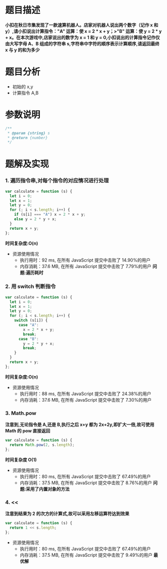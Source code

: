 # 题目描述

**小扣在秋日市集发现了一款速算机器人。店家对机器人说出两个数字（记作 x 和 y）,请小扣说出计算指令："A" 运算：使 x = 2 \* x + y；>"B" 运算：使 y = 2 \* y + x。在本次游戏中,店家说出的数字为 x = 1 和 y = 0,小扣说出的计算指令记作仅由大写字母 A、B 组成的字符串 s,字符串中字符的顺序表示计算顺序,请返回最终 x 与 y 的和为多少**

# 题目分析

- 初始的 x,y
- 计算指令 A,B

# 参数说明

```js
/**
 * @param {string} s
 * @return {number}
 */
```

# 题解及实现

### 1. 遍历指令串,对每个指令的对应情况进行处理

```js
var calculate = function (s) {
  let i = 0;
  let x = 1;
  let y = 0;
  for (; i < s.length; i++) {
    if (s[i] === "A") x = 2 * x + y;
    else y = 2 * y + x;
  }
  return x + y;
};
```

**时间复杂度:O(n)**

- 资源使用情况
  - 执行用时：92 ms, 在所有 JavaScript 提交中击败了 14.90%的用户
  - 内存消耗：37.6 MB, 在所有 JavaScript 提交中击败了 7.79%的用户
    **问题:遍历耗时**

### 2. 用 switch 判断指令

```js
var calculate = function (s) {
  let i = 0;
  let x = 1;
  let y = 0;
  for (; i < s.length; i++) {
    switch (s[i]) {
      case "A":
        x = 2 * x + y;
        break;
      case "B":
        y = 2 * y + x;
        break;
    }
  }
  return x + y;
};
```

**时间复杂度:O(n)**

- 资源使用情况
  - 执行用时：88 ms, 在所有 JavaScript 提交中击败了 24.38%的用户
  - 内存消耗：37.6 MB, 在所有 JavaScript 提交中击败了 7.30%的用户

### 3. Math.pow
   **注意到,无论指令是 A,还是 B,执行之后 x+y 都为 2x+2y,即扩大一倍,故可使用 Math 的 pow 直接返回**

```js
var calculate = function (s) {
  return Math.pow(2, s.length);
};
```

**时间复杂度 O(1)**

- 资源使用情况
  - 执行用时：80 ms, 在所有 JavaScript 提交中击败了 67.49%的用户
  - 内存消耗：37.5 MB, 在所有 JavaScript 提交中击败了 8.76%的用户
    **问题:采用了内置对象的方法**

### 4. <<
   **注意到结果为 2 的次方的计算式,故可以采用左移运算符达到效果**

```js
var calculate = function (s) {
  return 1 << s.length;
};
```

- 资源使用情况
  - 执行用时：80 ms, 在所有 JavaScript 提交中击败了 67.49%的用户
  - 内存消耗：37.5 MB, 在所有 JavaScript 提交中击败了 9.49%的用户
    **最优解**
